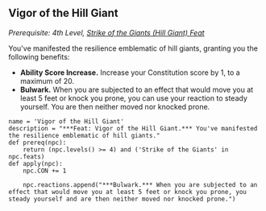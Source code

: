## Vigor of the Hill Giant
*Prerequisite: 4th Level, [Strike of the Giants (Hill Giant) Feat](#strike-of-the-giants)*

You've manifested the resilience emblematic of hill giants, granting you the following benefits:

* **Ability Score Increase.** Increase your Constitution score by 1, to a maximum of 20.
* **Bulwark.** When you are subjected to an effect that would move you at least 5 feet or knock you prone, you can use your reaction to steady yourself. You are then neither moved nor knocked prone.

```
name = 'Vigor of the Hill Giant'
description = "***Feat: Vigor of the Hill Giant.*** You've manifested the resilience emblematic of hill giants."
def prereq(npc):
    return (npc.levels() >= 4) and ('Strike of the Giants' in npc.feats)
def apply(npc):
    npc.CON += 1

    npc.reactions.append("***Bulwark.*** When you are subjected to an effect that would move you at least 5 feet or knock you prone, you steady yourself and are then neither moved nor knocked prone.")
```

